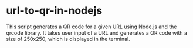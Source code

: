 # url-to-qr-in-nodejs
This script generates a QR code for a given URL using Node.js and the qrcode library. It takes user input of a URL and generates a QR code with a size of 250x250, which is displayed in the terminal. 
